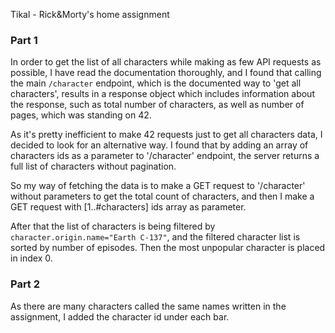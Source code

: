 Tikal - Rick&Morty's home assignment

### Part 1
In order to get the list of all characters while making as few API requests as possible, I have read the documentation thoroughly,
and I found that calling the main `/character` endpoint, which is the documented way to 'get all characters',
results in a response object which includes information about the response, such as total number of characters, as well as number of pages, which was standing on 42.

As it's pretty inefficient to make 42 requests just to get all characters data, I decided to look for an alternative way.
I found that by adding an array of characters ids as a parameter to '/character' endpoint, the server returns a full list of characters without pagination.

So my way of fetching the data is to make a GET request to '/character' without parameters to get the total count of characters,
and then I make a GET request with [1..#characters] ids array as parameter. 

After that the list of characters is being filtered by `character.origin.name="Earth C-137"`,
and the filtered character list is sorted by number of episodes.
Then the most unpopular character is placed in index 0.

### Part 2
As there are many characters called the same names written in the assignment, I added the character id under each bar.

